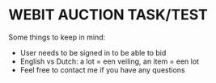 # WEBIT AUCTION TASK/TEST
Some things to keep in mind:
- User needs to be signed in to be able to bid
- English vs Dutch: a lot = een veiling, an item = een lot
- Feel free to contact me if you have any questions

